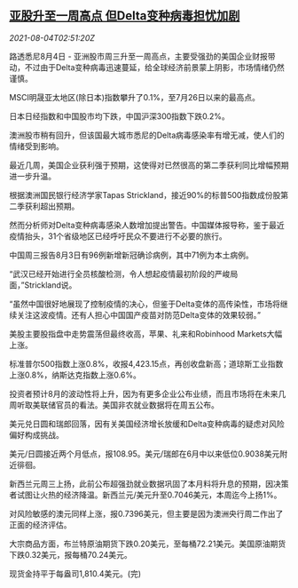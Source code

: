 <!--1628046062000-->
[亚股升至一周高点 但Delta变种病毒担忧加剧](https://cn.reuters.com/article/asia-financial-markets-0804-wedn-idCNKBS2F506X)
------

<div><i>2021-08-04T02:51:20Z</i></div><p>路透悉尼8月4日 - 亚洲股市周三升至一周高点，主要受强劲的美国企业财报带动，不过由于Delta变种病毒迅速蔓延，给全球经济前景蒙上阴影，市场情绪仍然谨慎。</p><p>MSCI明晟亚太地区(除日本)指数攀升了0.1%，至7月26日以来的最高点。</p><p>日本日经指数和中国股市均下跌，中国沪深300指数下跌0.2%。</p><p>澳洲股市稍有回升，但该国最大城市悉尼的Delta病毒感染率有增无减，使人们的情绪受到影响。</p><p>最近几周，美国企业获利强于预期，这使得对已然很高的第二季获利同比增幅预期进一步升温。</p><p>根据澳洲国民银行经济学家Tapas Strickland，接近90%的标普500指数成份股第二季获利超出预期。</p><p>然而分析师对Delta变种病毒感染人数增加提出警告。中国媒体报导称，鉴于最近疫情抬头，31个省级地区已经呼吁民众不要进行不必要的旅行。</p><p>中国周三报告8月3日有96例新增新冠确诊病例，其中71例为本土病例。</p><p>“武汉已经开始进行全员核酸检测，令人想起疫情最初阶段的严峻局面，”Strickland说。</p><p>“虽然中国很好地展现了控制疫情的决心，但鉴于Delta变体的高传染性，市场将继续关注这波疫情。还有人担心中国国产疫苗对防范Delta变体的效果较弱。”</p><p>美股主要股指盘中走势震荡但最终收高，苹果、礼来和Robinhood Markets大幅上涨。</p><p>标准普尔500指数上涨0.8%，收报4,423.15点，再创收盘新高；道琼斯工业指数上涨0.8%，纳斯达克指数上涨0.6%。</p><p>投资者预计8月的波动性将上升，因为有更多企业公布业绩，而且市场将在未来几周听取美联储官员的看法。美国非农就业数据将在周五公布。</p><p>美元兑日圆和瑞郎回落，因有关美国经济增长放缓和Delta变种病毒的疑虑对风险偏好构成挑战。</p><p>美元/日圆接近两个月低点，报108.95。美元/瑞郎在6月中以来低位0.9038美元附近徘徊。</p><p>新西兰元周三上扬，此前公布超强劲就业数据巩固了本月料将升息的预期，因决策者试图让火热的经济降温。新西兰元/美元升至0.7046美元，本周迄今上扬1%。</p><p>对风险敏感的澳元同样上涨，报0.7396美元，但主要是因为澳洲央行周二作出了正面的经济评估。</p><p>大宗商品方面，布兰特原油期货下跌0.20美元，至每桶72.21美元。美国原油期货下跌0.32美元，报每桶70.24美元。</p><p>现货金持平于每盎司1,810.4美元。(完)</p>
